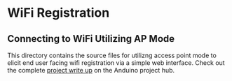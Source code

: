 # WiFi Registration 
## Connecting to WiFi Utilizing AP Mode

This directory contains the source files for utilizng access point mode to elicit end user facing wifi registration via a simple web interface. Check out the complete [project write up](https://www.hackster.io/bcarbs/get-connected-wifi-registration-using-ap-mode-dcd19f?ref=channel&ref_id=37023_trending___&offset=0) on the Anduino project hub.

